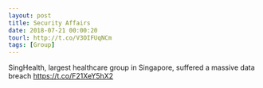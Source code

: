 ```yaml
---
layout: post
title: Security Affairs
date: 2018-07-21 00:00:20
tourl: http://t.co/V3OIFUqNCm
tags: [Group]
---
```

SingHealth, largest healthcare group in Singapore, suffered a massive data breach  https://t.co/F21XeY5hX2